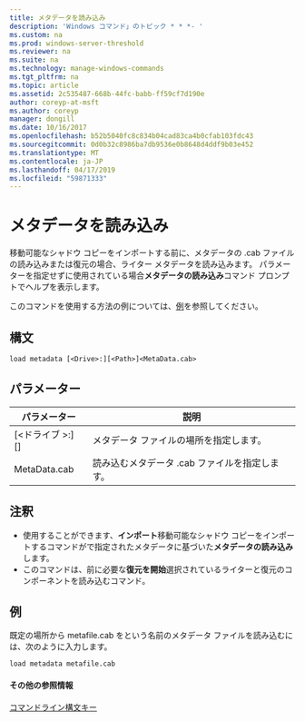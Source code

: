 ```yaml
---
title: メタデータを読み込み
description: 'Windows コマンド」のトピック * * *- '
ms.custom: na
ms.prod: windows-server-threshold
ms.reviewer: na
ms.suite: na
ms.technology: manage-windows-commands
ms.tgt_pltfrm: na
ms.topic: article
ms.assetid: 2c535487-668b-44fc-babb-ff59cf7d190e
author: coreyp-at-msft
ms.author: coreyp
manager: dongill
ms.date: 10/16/2017
ms.openlocfilehash: b52b5040fc8c834b04cad83ca4b0cfab103fdc43
ms.sourcegitcommit: 0d0b32c8986ba7db9536e0b8648d4ddf9b03e452
ms.translationtype: MT
ms.contentlocale: ja-JP
ms.lasthandoff: 04/17/2019
ms.locfileid: "59871333"
---
```

# <a name="load-metadata"></a>メタデータを読み込み



移動可能なシャドウ コピーをインポートする前に、メタデータの .cab ファイルの読み込みまたは復元の場合、ライター メタデータを読み込みます。 パラメーターを指定せずに使用されている場合**メタデータの読み込み**コマンド プロンプトでヘルプを表示します。

このコマンドを使用する方法の例については、[例](#BKMK_examples)を参照してください。

## <a name="syntax"></a>構文

```
load metadata [<Drive>:][<Path>]<MetaData.cab>
```

## <a name="parameters"></a>パラメーター

|パラメーター|説明|
|---------|-----------|
|[\<ドライブ >:] [<Path>]|メタデータ ファイルの場所を指定します。|
|MetaData.cab|読み込むメタデータ .cab ファイルを指定します。|

## <a name="remarks"></a>注釈

-   使用することができます、**インポート**移動可能なシャドウ コピーをインポートするコマンドがで指定されたメタデータに基づいた**メタデータの読み込み**します。
-   このコマンドは、前に必要な**復元を開始**選択されているライターと復元のコンポーネントを読み込むコマンド。

## <a name="BKMK_examples"></a>例

既定の場所から metafile.cab をという名前のメタデータ ファイルを読み込むには、次のように入力します。
```
load metadata metafile.cab
```

#### <a name="additional-references"></a>その他の参照情報

[コマンドライン構文キー](command-line-syntax-key.md)
